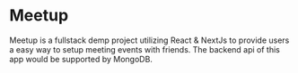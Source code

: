 # Meetup

Meetup is a fullstack demp project utilizing React & NextJs to provide users a easy way to setup meeting events with friends. The backend api of this app would be supported by MongoDB.
